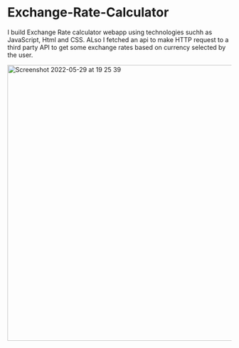 # Exchange-Rate-Calculator

I build Exchange Rate calculator webapp using technologies suchh as JavaScript, Html and CSS. ALso I fetched an api to make HTTP request to a third party API to get some exchange rates based on currency selected by the user.

<img width="619" alt="Screenshot 2022-05-29 at 19 25 39" src="https://user-images.githubusercontent.com/36281788/170886289-a6d0ea80-1848-459c-969f-41033a431544.png">
